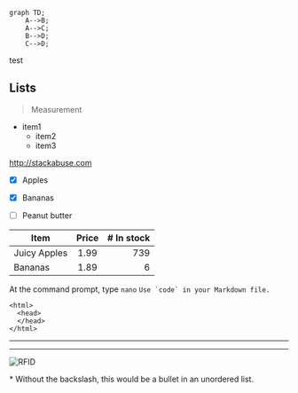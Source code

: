 ```mermaid
graph TD;
    A-->B;
    A-->C;
    B-->D;
    C-->D;
```
test
## Lists
> Measurement

* item1
    * item2
    * item3

<http://stackabuse.com>

- [x] Apples
- [x] Bananas
- [ ] Peanut butter


| Item         | Price | # In stock |
|--------------|:-----:|-----------:|
| Juicy Apples |  1.99 |        739 |
| Bananas      |  1.89 |          6 |

At the command prompt, type `nano`
``Use `code` in your Markdown file.``

    <html>
      <head>
      </head>
    </html>
---
***
![RFID](https://i.imgur.com/DPs2qQr.png)


\* Without the backslash, this would be a bullet in an unordered list.